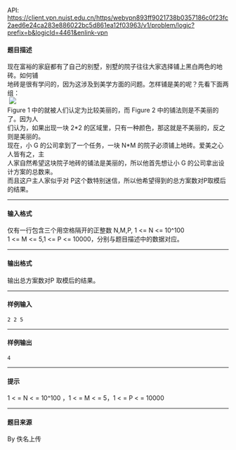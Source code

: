 API: https://client.vpn.nuist.edu.cn/https/webvpn893ff9021738b0357186c0f23fc2aed6e24ca283e886022bc5d861ea12f03963/v1/problem/logic?prefix=b&logicId=4461&enlink-vpn

#### 题目描述

现在富裕的家庭都有了自己的别墅，别墅的院子往往大家选择铺上黑白两色的地砖。如何铺  
地砖是很有学问的，因为这涉及到美学方面的问题。怎样铺是美的呢？先看下面两组：  
 ![](../file/4461_0.png)  
Figure 1 中的就被人们认定为比较美丽的，而 Figure 2 中的铺法则是不美丽的了。因为人  
们认为，如果出现一块 2\*2 的区域里，只有一种颜色，那这就是不美丽的，反之则是美丽的。  
现在，小 G 的公司拿到了一个任务，一块 N\*M 的院子必须铺上地砖。爱美之心人皆有之，主  
人家自然希望这块院子地砖的铺法是美丽的，所以他首先想让小 G 的公司拿出设计方案的总数来。  
而且这户主人家似乎对 P这个数特别迷信，所以他希望得到的总方案数对P取模后的结果。

---

#### 输入格式

仅有一行包含三个用空格隔开的正整数 N,M,P, 1 <= N <= 10^100  
1 <= M <= 5,1 <= P <= 10000，分别与题目描述中的数据对应。

---

#### 输出格式

输出总方案数对P 取模后的结果。

---

#### 样例输入
```
2 2 5
```

---

#### 样例输出
```
4
```

---

#### 提示

1 < = N < = 10^100 ，1 < = M < = 5，1 < = P < = 10000

---

#### 题目来源

By 佚名上传